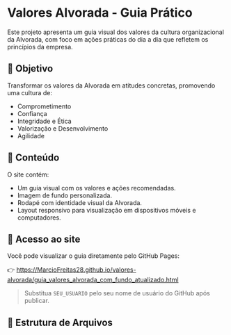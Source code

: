 # Valores Alvorada - Guia Prático

Este projeto apresenta um guia visual dos valores da cultura organizacional da Alvorada, com foco em ações práticas do dia a dia que refletem os princípios da empresa.

## 🌟 Objetivo

Transformar os valores da Alvorada em atitudes concretas, promovendo uma cultura de:

- Comprometimento
- Confiança
- Integridade e Ética
- Valorização e Desenvolvimento
- Agilidade

## 📄 Conteúdo

O site contém:

- Um guia visual com os valores e ações recomendadas.
- Imagem de fundo personalizada.
- Rodapé com identidade visual da Alvorada.
- Layout responsivo para visualização em dispositivos móveis e computadores.

## 🔗 Acesso ao site

Você pode visualizar o guia diretamente pelo GitHub Pages:

👉 https://MarcioFreitas28.github.io/valores-alvorada/guia_valores_alvorada_com_fundo_atualizado.html

> Substitua `SEU_USUARIO` pelo seu nome de usuário do GitHub após publicar.

## 📁 Estrutura de Arquivos
